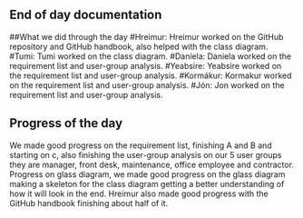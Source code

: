 ## End of day documentation

##What we did through the day
#Hreimur: 
Hreimur worked on the GitHub repository and GitHub handbook, also helped with the class diagram.
#Tumi:
Tumi worked on the class diagram.
#Daníela:
Daniela worked on the requirement list and user-group analysis.
#Yeabsire:
Yeabsire worked on the requirement list and user-group analysis.
#Kormákur:
Kormakur worked on the requirement list and user-group analysis.
#Jón:
Jon worked on the requirement list and user-group analysis.


## Progress of the day
We made good progress on the requirement list, finishing A and B and starting on c, also finishing the user-group analysis on our 5 user groups they are manager, front desk, maintenance, office employee and contractor.
Progress on glass diagram, we made good progress on the glass diagram making a skeleton for the class diagram getting a better understanding of how it will look in the end.
Hreimur also made good progress with the GitHub handbook finishing about half of it.
 


